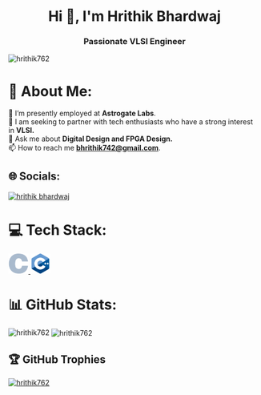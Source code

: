 <h1 align="center">Hi 👋, I'm Hrithik Bhardwaj</h1>
<h3 align="center">Passionate VLSI Engineer</h3>
<p align="left"> <img src="https://komarev.com/ghpvc/?username=hrithik762&label=Profile%20views&color=0e75b6&style=flat" alt="hrithik762" /> </p>

# 💫 About Me:
🔭 I’m presently employed at **Astrogate Labs**.<br>🌱 I am seeking to partner with tech enthusiasts who have a strong interest in **VLSI.**<br>💬 Ask me about **Digital Design and FPGA Design.**
<br>📫 How to reach me **bhrithik742@gmail.com**.

## 🌐 Socials:
<a href="https://linkedin.com/in/hrithik bhardwaj" target="blank"><img align="center" src="https://raw.githubusercontent.com/rahuldkjain/github-profile-readme-generator/master/src/images/icons/Social/linked-in-alt.svg" alt="hrithik bhardwaj" height="30" width="40" /></a>
</p>

# 💻 Tech Stack:
<p align="left"> <a href="https://www.cprogramming.com/" target="_blank" rel="noreferrer"> <img src="https://raw.githubusercontent.com/devicons/devicon/master/icons/c/c-original.svg" alt="c" width="40" height="40"/> </a> <a href="https://www.w3schools.com/cpp/" target="_blank" rel="noreferrer"> <img src="https://raw.githubusercontent.com/devicons/devicon/master/icons/cplusplus/cplusplus-original.svg" alt="cplusplus" width="40" height="40"/> </a> </p>

# 📊 GitHub Stats:
<p><img align="left" src="https://github-readme-stats.vercel.app/api/top-langs?username=hrithik762&show_icons=true&locale=en&layout=compact" alt="hrithik762" /></p>

<p>&nbsp;<img align="center" src="https://github-readme-stats.vercel.app/api?username=hrithik762&show_icons=true&locale=en" alt="hrithik762" /></p>

## 🏆 GitHub Trophies
<p align="left"> <a href="https://github.com/ryo-ma/github-profile-trophy"><img src="https://github-profile-trophy.vercel.app/?username=hrithik762" alt="hrithik762" /></a> </p>

